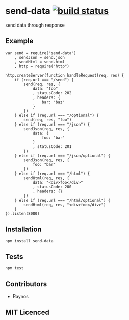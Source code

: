 # send-data [![build status][1]][2]

send data through response

## Example

```
var send = require("send-data")
    , sendJson = send.json
    , sendHtml = send.html
    , http = require("http")

http.createServer(function handleRequest(req, res) {
    if (req.url === "/send") {
        send(req, res, {
            data: "foo"
            , statusCode: 202
            , headers: {
                bar: "baz"
            }
        })
    } else if (req.url === "/optional") {
        send(req, res, "foo")
    } else if (req.url === "/json") {
        sendJson(req, res, {
            data: {
                foo: "bar"
            }
            , statusCode: 201
        })
    } else if (req.url === "/json/optional") {
        sendJson(req, res, {
            foo: "bar"
        })
    } else if (req.url === "/html") {
        sendHtml(req, res, {
            data: "<div>foo</div>"
            , statusCode: 200
            , headers: {}
        })
    } else if (req.url === "/html/optional") {
        sendHtml(req, res, "<div>foo</div>")
    }
}).listen(8080)
```

## Installation

`npm install send-data`

## Tests

`npm test`

## Contributors

 - Raynos

## MIT Licenced

  [1]: https://secure.travis-ci.org/Raynos/send-data.png
  [2]: http://travis-ci.org/Raynos/send-data